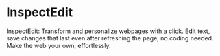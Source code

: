 # InspectEdit
InspectEdit: Transform and personalize webpages with a click. Edit text, save changes that last even after refreshing the page, no coding needed. Make the web your own, effortlessly.

